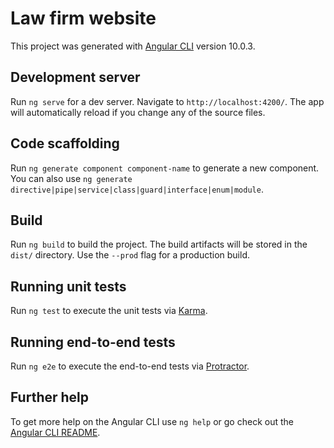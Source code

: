 # Law firm website

 This project was generated with [Angular CLI](https://github.com/angular/angular-cli) version 10.0.3.

 ## Development server

 Run `ng serve` for a dev server. Navigate to `http://localhost:4200/`. The app will automatically reload if you change any of the source files.

 ## Code scaffolding

 Run `ng generate component component-name` to generate a new component. You can also use `ng generate directive|pipe|service|class|guard|interface|enum|module`.

 ## Build

 Run `ng build` to build the project. The build artifacts will be stored in the `dist/` directory. Use the `--prod` flag for a production build.

 ## Running unit tests

 Run `ng test` to execute the unit tests via [Karma](https://karma-runner.github.io).

 ## Running end-to-end tests

 Run `ng e2e` to execute the end-to-end tests via [Protractor](http://www.protractortest.org/).

 ## Further help

 To get more help on the Angular CLI use `ng help` or go check out the [Angular CLI README](https://github.com/angular/angular-cli/blob/master/README.md).
